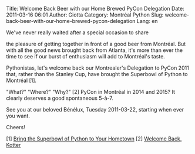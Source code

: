Title: Welcome Back Beer with our Home Brewed PyCon Delegation
Date: 2011-03-16 06:01
Author: Giotta
Category: Montréal Python
Slug: welcome-back-beer-with-our-home-brewed-pycon-delegation
Lang: en

<!--:en-->We've never really waited after a special occasion to share
the pleasure of getting together in front of a good beer from Montréal.
But with all the good news brought back from Atlanta, it's more than
ever the time to see if our burst of enthusiasm will add to Montréal's
taste.

Pythonistas, let's welcome back our Montrealer's Delegation to PyCon
2011 that, rather than the Stanley Cup, have brought the Superbowl of
Python to Montréal [1].

"What?" "Where?" "Why?" [2] PyCon in Montréal in 2014 and 2015? It
clearly deserves a good spontaneous 5-à-7.

See you at our beloved Bénélux, Tuesday 2011-03-22, starting when ever
you want.

Cheers!

[1] [Bring the Superbowl of Python to Your Hometown][] [2] [Welcome
Back, Kotter][]<!--:-->

  [Bring the Superbowl of Python to Your Hometown]: http://pyfound.blogspot.com/2011/03/bring-superbowl-of-python-to-your.html
  [Welcome Back, Kotter]: http://en.wikipedia.org/wiki/Welcome_Back,_Kotter
